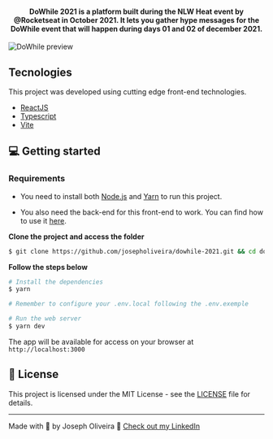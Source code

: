 
<h4 align="center">
  DoWhile 2021 is a platform built during the NLW Heat event by @Rocketseat in October 2021. It lets you gather hype messages for the DoWhile event that will happen during days 01 and 02 of december 2021.
</h4>

![DoWhile preview](.github/preview.png)

## Tecnologies

This project was developed using cutting edge front-end technologies.

- [ReactJS](https://reactjs.org/)
- [Typescript](https://www.typescriptlang.org/)
- [Vite](https://vitejs.dev/)

## 💻 Getting started

### Requirements

- You need to install both [Node.js](https://nodejs.org/en/download/) and [Yarn](https://yarnpkg.com/) to run this project.

- You also need the back-end for this front-end to work. You can find how to use it [here](https://github.com/rocketseat-education/nlw-heat-node).

**Clone the project and access the folder**

```bash
$ git clone https://github.com/josepholiveira/dowhile-2021.git && cd dowhile-2021
```

**Follow the steps below**

```bash
# Install the dependencies
$ yarn

# Remember to configure your .env.local following the .env.exemple

# Run the web server
$ yarn dev
```

The app will be available for access on your browser at `http://localhost:3000`

## 📝 License

This project is licensed under the MIT License - see the [LICENSE](LICENSE) file for details.

---

Made with 💜 by Joseph Oliveira 👋 [Check out my LinkedIn](https://www.linkedin.com/in/joseph-oliveira-294a19165)
